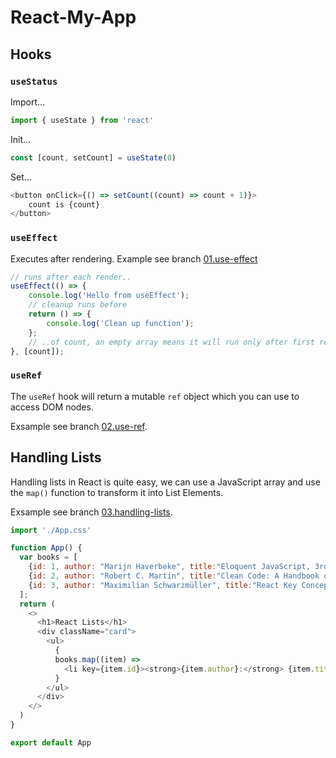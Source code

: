 # React-My-App

## Hooks

### `useStatus`
  
Import...

```javascript
import { useState } from 'react'
```

Init...

```javascript
const [count, setCount] = useState(0)
```

Set...

```javascript
<button onClick={() => setCount((count) => count + 1)}>
    count is {count}
</button>
```

### `useEffect`

Executes after rendering. Example see branch [01.use-effect](https://github.com/sosercodes/react-my-app/blob/01.use-effect/src/App.jsx)
 

```javascript
// runs after each render..
useEffect(() => {
    console.log('Hello from useEffect');
    // cleanup runs before 
    return () => {
        console.log('Clean up function');
    };
    // ..of count, an empty array means it will run only after first render
}, [count]);
```

### `useRef`

The `useRef` hook will return a mutable `ref` object which you can use to access DOM nodes.

Exsample see branch [02.use-ref](https://github.com/sosercodes/react-my-app/blob/02.use-ref/src/App.jsx).


## Handling Lists

Handling lists in React is quite easy, we can use a JavaScript array and use the `map()` function to transform it into List Elements.

Exsample see branch [03.handling-lists](https://github.com/sosercodes/react-my-app/blob/03.handling-lists/src/App.jsx).

```javascript
import './App.css'

function App() {
  var books = [
    {id: 1, author: "Marijn Haverbeke", title:"Eloquent JavaScript, 3rd Edition: A Modern Introduction to Programming"},
    {id: 2, author: "Robert C. Martin", title:"Clean Code: A Handbook of Agile Software Craftsmanship"},
    {id: 3, author: "Maximilian Schwarzmüller", title:"React Key Concepts: Consolidate your knowledge of React's core features"},
  ];
  return (
    <>
      <h1>React Lists</h1>
      <div className="card">
        <ul>
          {
          books.map((item) =>
            <li key={item.id}><strong>{item.author}:</strong> {item.title}</li>)
          }
        </ul>
      </div>
    </>
  )
}

export default App
```
